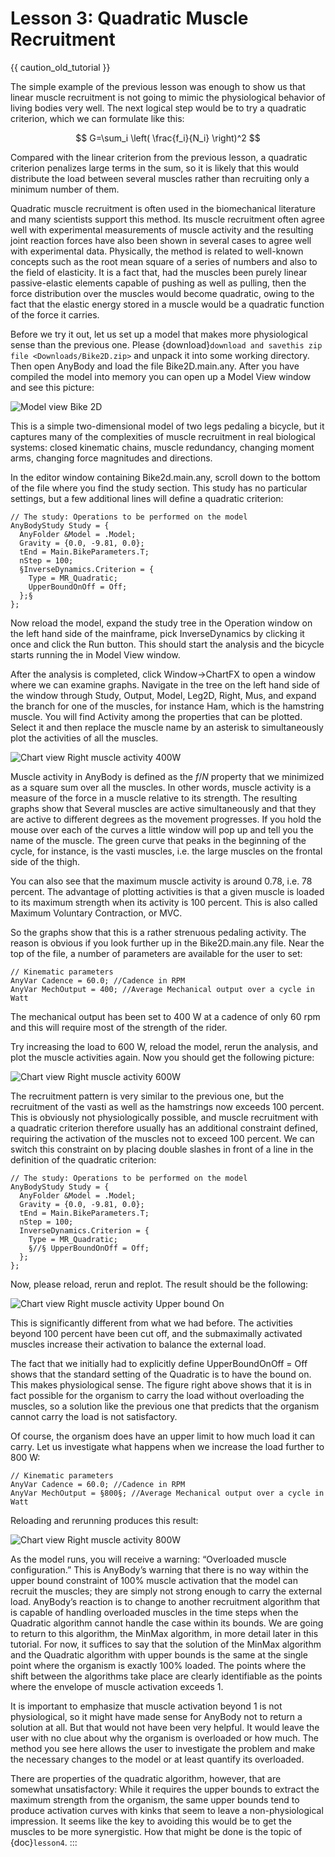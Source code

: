 # Lesson 3: Quadratic Muscle Recruitment

{{ caution_old_tutorial }}

The simple example of the previous lesson was enough to show us that
linear muscle recruitment is not going to mimic the physiological
behavior of living bodies very well. The next logical step would be to
try a quadratic criterion, which we can formulate like this:

$$
G=\sum_i \left( \frac{f_i}{N_i} \right)^2
$$

Compared with the linear criterion from the previous lesson, a quadratic
criterion penalizes large terms in the sum, so it is likely that this
would distribute the load between several muscles rather than recruiting
only a minimum number of them.

Quadratic muscle recruitment is often used in the biomechanical
literature and many scientists support this method. Its muscle
recruitment often agree well with experimental measurements of muscle
activity and the resulting joint reaction forces have also been shown in
several cases to agree well with experimental data. Physically, the
method is related to well-known concepts such as the root mean square of
a series of numbers and also to the field of elasticity. It is a fact
that, had the muscles been purely linear passive-elastic elements
capable of pushing as well as pulling, then the force distribution over
the muscles would become quadratic, owing to the fact that the elastic
energy stored in a muscle would be a quadratic function of the force it
carries.

Before we try it out, let us set up a model that makes more
physiological sense than the previous one. Please {download}`download and savethis zip file <Downloads/Bike2D.zip>` and unpack it into some working
directory. Then open AnyBody and load the file Bike2D.main.any. After
you have compiled the model into memory you can open up a Model View
window and see this picture:

![Model view Bike 2D](_static/lesson3/image2.png)

This is a simple two-dimensional model of two legs pedaling a bicycle,
but it captures many of the complexities of muscle recruitment in real
biological systems: closed kinematic chains, muscle redundancy, changing
moment arms, changing force magnitudes and directions.

In the editor window containing Bike2d.main.any, scroll down to the
bottom of the file where you find the study section. This study has no
particular settings, but a few additional lines will define a quadratic
criterion:

```AnyScriptDoc
// The study: Operations to be performed on the model
AnyBodyStudy Study = {
  AnyFolder &Model = .Model;
  Gravity = {0.0, -9.81, 0.0};
  tEnd = Main.BikeParameters.T;
  nStep = 100;
  §InverseDynamics.Criterion = {
    Type = MR_Quadratic;
    UpperBoundOnOff = Off;
  };§
};
```

Now reload the model, expand the study tree in the Operation window on
the left hand side of the mainframe, pick InverseDynamics by clicking it
once and click the Run button. This should start the analysis and the
bicycle starts running the in Model View window.

After the analysis is completed, click Window->ChartFX to open a window
where we can examine graphs. Navigate in the tree on the left hand side
of the window through Study, Output, Model, Leg2D, Right, Mus, and
expand the branch for one of the muscles, for instance Ham, which is the
hamstring muscle. You will find Activity among the properties that can
be plotted. Select it and then replace the muscle name by an asterisk to
simultaneously plot the activities of all the muscles.

![Chart view Right muscle activity 400W](_static/lesson3/image3.gif)

Muscle activity in AnyBody is defined as the *f*/*N* property that we
minimized as a square sum over all the muscles. In other words, muscle
activity is a measure of the force in a muscle relative to its strength.
The resulting graphs show that Several muscles are active simultaneously
and that they are active to different degrees as the movement
progresses. If you hold the mouse over each of the curves a little
window will pop up and tell you the name of the muscle. The green curve
that peaks in the beginning of the cycle, for instance, is the vasti
muscles, i.e. the large muscles on the frontal side of the thigh.

You can also see that the maximum muscle activity is around 0.78, i.e.
78 percent. The advantage of plotting activities is that a given muscle
is loaded to its maximum strength when its activity is 100 percent. This
is also called Maximum Voluntary Contraction, or MVC.

So the graphs show that this is a rather strenuous pedaling activity.
The reason is obvious if you look further up in the Bike2D.main.any
file. Near the top of the file, a number of parameters are available for
the user to set:

```AnyScriptDoc
// Kinematic parameters
AnyVar Cadence = 60.0; //Cadence in RPM
AnyVar MechOutput = 400; //Average Mechanical output over a cycle in Watt
```

The mechanical output has been set to 400 W at a cadence of only 60 rpm
and this will require most of the strength of the rider.

Try increasing the load to 600 W, reload the model, rerun the analysis,
and plot the muscle activities again. Now you should get the following
picture:

![Chart view Right muscle activity 600W](_static/lesson3/image4.gif)

The recruitment pattern is very similar to the previous one, but the
recruitment of the vasti as well as the hamstrings now exceeds 100
percent. This is obviously not physiologically possible, and muscle
recruitment with a quadratic criterion therefore usually has an
additional constraint defined, requiring the activation of the muscles
not to exceed 100 percent. We can switch this constraint on by placing
double slashes in front of a line in the definition of the quadratic
criterion:

```AnyScriptDoc
// The study: Operations to be performed on the model
AnyBodyStudy Study = {
  AnyFolder &Model = .Model;
  Gravity = {0.0, -9.81, 0.0};
  tEnd = Main.BikeParameters.T;
  nStep = 100;
  InverseDynamics.Criterion = {
    Type = MR_Quadratic;
    §//§ UpperBoundOnOff = Off;
  };
};
```

Now, please reload, rerun and replot. The result should be the
following:

![Chart view Right muscle activity Upper bound On](_static/lesson3/image5.gif)

This is significantly different from what we had before. The activities
beyond 100 percent have been cut off, and the submaximally activated
muscles increase their activation to balance the external load.

The fact that we initially had to explicitly define UpperBoundOnOff =
Off shows that the standard setting of the Quadratic is to have the
bound on. This makes physiological sense. The figure right above shows
that it is in fact possible for the organism to carry the load without
overloading the muscles, so a solution like the previous one that
predicts that the organism cannot carry the load is not satisfactory.

Of course, the organism does have an upper limit to how much load it can
carry. Let us investigate what happens when we increase the load further
to 800 W:

```AnyScriptDoc
// Kinematic parameters
AnyVar Cadence = 60.0; //Cadence in RPM
AnyVar MechOutput = §800§; //Average Mechanical output over a cycle in Watt
```

Reloading and rerunning produces this result:

![Chart view Right muscle activity 800W](_static/lesson3/image6.gif)

As the model runs, you will receive a warning: “Overloaded muscle
configuration.” This is AnyBody’s warning that there is no way within
the upper bound constraint of 100% muscle activation that the model can
recruit the muscles; they are simply not strong enough to carry the
external load. AnyBody’s reaction is to change to another recruitment
algorithm that is capable of handling overloaded muscles in the time
steps when the Quadratic algorithm cannot handle the case within its
bounds. We are going to return to this algorithm, the MinMax algorithm,
in more detail later in this tutorial. For now, it suffices to say that
the solution of the MinMax algorithm and the Quadratic algorithm with
upper bounds is the same at the single point where the organism is
exactly 100% loaded. The points where the shift between the algorithms
take place are clearly identifiable as the points where the envelope of
muscle activation exceeds 1.

It is important to emphasize that muscle activation beyond 1 is not
physiological, so it might have made sense for AnyBody not to return a
solution at all. But that would not have been very helpful. It would
leave the user with no clue about why the organism is overloaded or how
much. The method you see here allows the user to investigate the problem
and make the necessary changes to the model or at least quantify its
overloaded.

There are properties of the quadratic algorithm, however, that are
somewhat unsatisfactory: While it requires the upper bounds to extract
the maximum strength from the organism, the same upper bounds tend to
produce activation curves with kinks that seem to leave a
non-physiological impression. It seems like the key to avoiding this
would be to get the muscles to be more synergistic. How that might be
done is the topic of {doc}`lesson4`.
:::
